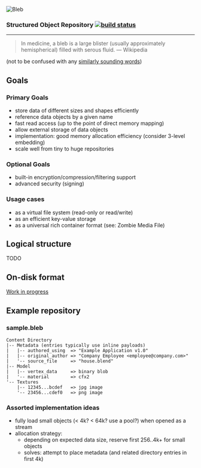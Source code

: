 ![Bleb](http://i.imgur.com/5hycZj5.png)

### Structured Object Repository [![build status](https://api.travis-ci.org/minexew/bleb.svg?branch=master)](https://travis-ci.org/minexew/bleb)
---
>In medicine, a bleb is a large blister (usually approximately hemispherical) filled with serous fluid.
>&mdash; Wikipedia

(not to be confused with any [similarly sounding words](http://www.urbandictionary.com/define.php?term=pleb))

## Goals

### Primary Goals
- store data of different sizes and shapes efficiently
- reference data objects by a given name
- fast read access (up to the point of direct memory mapping)
- allow external storage of data objects
- implementation: good memory allocation efficiency (consider 3-level embedding)
- scale well from tiny to huge repositories

### Optional Goals
- built-in encryption/compression/filtering support
- advanced security (signing)

### Usage cases
- as a virtual file system (read-only or read/write)
- as an efficient key-value storage
- as a universal rich container format (see: Zombie Media File)

## Logical structure
TODO

## On-disk format
[Work in progress](doc/ondisk.txt)

## Example repository
### sample.bleb
```
Content Directory
|-- Metadata (entries typically use inline payloads)
|   |-- authored_using  => "Example Application v1.0"
|   |-- original_author => "Company Employee <employee@company.com>"
|   '-- source_file     => "house.blend"
|-- Model
|   |-- vertex_data     => binary blob
|   '-- material        => cfx2
'-- Textures
    |-- 12345...bcdef   => jpg image
    '-- 23456...cdef0   => png image
```

### Assorted implementation ideas
- fully load small objects (< 4k? < 64k? use a pool?) when opened as a stream
- allocation strategy:
    - depending on expected data size, reserve first 256..4k+ for small objects
    - solves: attempt to place metadata (and related directory entries in first 4k)
